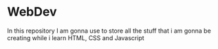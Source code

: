 # WebDev

In this repository I am gonna use to store all the stuff that i am gonna be creating while i learn HTML, CSS and Javascript
